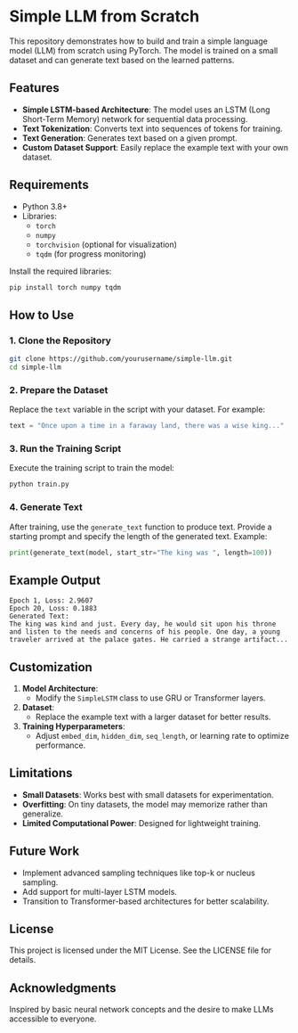 # Simple LLM from Scratch

This repository demonstrates how to build and train a simple language model (LLM) from scratch using PyTorch. The model is trained on a small dataset and can generate text based on the learned patterns.


## Features
- **Simple LSTM-based Architecture**: The model uses an LSTM (Long Short-Term Memory) network for sequential data processing.
- **Text Tokenization**: Converts text into sequences of tokens for training.
- **Text Generation**: Generates text based on a given prompt.
- **Custom Dataset Support**: Easily replace the example text with your own dataset.

## Requirements
- Python 3.8+
- Libraries:
  - `torch`
  - `numpy`
  - `torchvision` (optional for visualization)
  - `tqdm` (for progress monitoring)

Install the required libraries:
```bash
pip install torch numpy tqdm
```

## How to Use

### 1. Clone the Repository
```bash
git clone https://github.com/yourusername/simple-llm.git
cd simple-llm
```

### 2. Prepare the Dataset
Replace the `text` variable in the script with your dataset. For example:
```python
text = "Once upon a time in a faraway land, there was a wise king..."
```

### 3. Run the Training Script
Execute the training script to train the model:
```bash
python train.py
```

### 4. Generate Text
After training, use the `generate_text` function to produce text. Provide a starting prompt and specify the length of the generated text. Example:
```python
print(generate_text(model, start_str="The king was ", length=100))
```

## Example Output
```plaintext
Epoch 1, Loss: 2.9607
Epoch 20, Loss: 0.1883
Generated Text:
The king was kind and just. Every day, he would sit upon his throne and listen to the needs and concerns of his people. One day, a young traveler arrived at the palace gates. He carried a strange artifact...
```

## Customization
1. **Model Architecture**:
   - Modify the `SimpleLSTM` class to use GRU or Transformer layers.
2. **Dataset**:
   - Replace the example text with a larger dataset for better results.
3. **Training Hyperparameters**:
   - Adjust `embed_dim`, `hidden_dim`, `seq_length`, or learning rate to optimize performance.

## Limitations
- **Small Datasets**: Works best with small datasets for experimentation.
- **Overfitting**: On tiny datasets, the model may memorize rather than generalize.
- **Limited Computational Power**: Designed for lightweight training.

## Future Work
- Implement advanced sampling techniques like top-k or nucleus sampling.
- Add support for multi-layer LSTM models.
- Transition to Transformer-based architectures for better scalability.

## License
This project is licensed under the MIT License. See the LICENSE file for details.

## Acknowledgments
Inspired by basic neural network concepts and the desire to make LLMs accessible to everyone.

